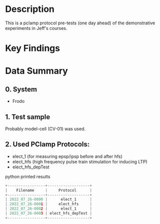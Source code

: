 # Description
This is a pclamp protocol pre-tests (one day ahead) of the demonstrative experiments in Jeff's courses.

# Key Findings

# Data Summary
## 0. System
- Frodo
## 1. Test sample
Probably model-cell (CV-01) was used.

## 2. Used PClamp Protocols:
- elect_1 (for measuring epsp/ipsp before and after hfs)
- elect_hfs (high frequency pulse train stimulation for inducing LTP)
- elect_hfs_depTest

python printed results
```python
+-----------------+-------------------+
|    Filename     |     Protocol      |
+-----------------+-------------------+
| 2022_07_26-0000 |      elect_1      |
| 2022_07_26-0001 |     elect_hfs     |
| 2022_07_26-0002 |      elect_1      |
| 2022_07_26-0003 | elect_hfs_depTest |
+-----------------+-------------------+
```
